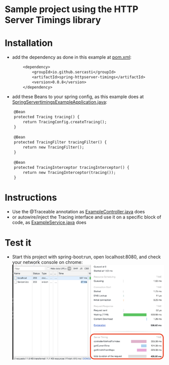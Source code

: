 

# Sample project using the HTTP Server Timings library 


# Installation
  - add the dependency as done in this example at [pom.xml](pom.xml):
```
        <dependency>
            <groupId>io.github.sercasti</groupId>
            <artifactId>spring-httpserver-timings</artifactId>
            <version>0.0.8</version>
        </dependency>
```
  
  - add these Beans to your spring config, as this example does at [SpringServertimingsExampleApplication.java](/src/main/java/io/github/sercasti/springservertimingsexample/SpringServertimingsExampleApplication.java):
```
    @Bean
    protected Tracing tracing() {
        return TracingConfig.createTracing();
    }

    @Bean
    protected TracingFilter tracingFilter() {
        return new TracingFilter();
    }
    
    @Bean
    protected TracingInterceptor tracingInterceptor() {
        return new TracingInterceptor(tracing());
    }
```

# Instructions
  - Use the @Traceable annotation as [ExampleController.java](/src/main/java/io/github/sercasti/springservertimingsexample/controller/ExampleController.java) does
  - or autowire/inject the Tracing interface and use it on a specific block of code, as [ExampleService.java](/src/main/java/io/github/sercasti/springservertimingsexample/service/ExampleService.java) does

# Test it
  - Start this project with spring-boot:run, open localhost:8080, and check your network console on chrome:
  ![](images/Example.png)
